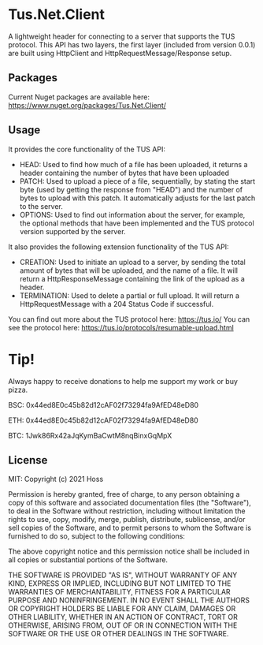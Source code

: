 # Tus.Net.Client
A lightweight header for connecting to a server that supports the TUS protocol. This API has two layers, the first layer (included from version 0.0.1) are built using HttpClient and HttpRequestMessage/Response setup.

## Packages
Current Nuget packages are available here: https://www.nuget.org/packages/Tus.Net.Client/

## Usage
It provides the core functionality of the TUS API:
* HEAD: Used to find how much of a file has been uploaded, it returns a header containing the number of bytes that have been uploaded
* PATCH: Used to upload a piece of a file, sequentially, by stating the start byte (used by getting the response from "HEAD") and the number of bytes to upload with this patch. It automatically adjusts for the last patch to the server.
* OPTIONS: Used to find out information about the server, for example, the optional methods that have been implemented and the TUS protocol version supported by the server.

It also provides the following extension functionality of the TUS API:
* CREATION: Used to initiate an upload to a server, by sending the total amount of bytes that will be uploaded, and the name of a file. It will return a HttpResponseMessage containing the link of the upload as a header.
* TERMINATION: Used to delete a partial or full upload. It will return a HttpRequestMessage with a 204 Status Code if successful.

You can find out more about the TUS protocol here: https://tus.io/
You can see the protocol here: https://tus.io/protocols/resumable-upload.html

# Tip!
Always happy to receive donations to help me support my work or buy pizza.

BSC: 0x44ed8E0c45b82d12cAF02f73294fa9AfED48eD80

ETH: 0x44ed8E0c45b82d12cAF02f73294fa9AfED48eD80

BTC: 1Jwk86Rx42aJqKymBaCwtM8nqBinxGqMpX

## License
MIT: Copyright (c) 2021 Hoss

Permission is hereby granted, free of charge, to any person obtaining a copy
of this software and associated documentation files (the "Software"), to deal
in the Software without restriction, including without limitation the rights
to use, copy, modify, merge, publish, distribute, sublicense, and/or sell
copies of the Software, and to permit persons to whom the Software is
furnished to do so, subject to the following conditions:

The above copyright notice and this permission notice shall be included in all
copies or substantial portions of the Software.

THE SOFTWARE IS PROVIDED "AS IS", WITHOUT WARRANTY OF ANY KIND, EXPRESS OR
IMPLIED, INCLUDING BUT NOT LIMITED TO THE WARRANTIES OF MERCHANTABILITY,
FITNESS FOR A PARTICULAR PURPOSE AND NONINFRINGEMENT. IN NO EVENT SHALL THE
AUTHORS OR COPYRIGHT HOLDERS BE LIABLE FOR ANY CLAIM, DAMAGES OR OTHER
LIABILITY, WHETHER IN AN ACTION OF CONTRACT, TORT OR OTHERWISE, ARISING FROM,
OUT OF OR IN CONNECTION WITH THE SOFTWARE OR THE USE OR OTHER DEALINGS IN THE
SOFTWARE.
